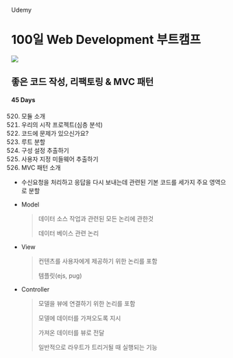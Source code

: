 Udemy

# 100일 Web Development 부트캠프

[<img src="https://img.shields.io/badge/github-%23121011.svg?style=for-the-badge&logo=github&logoColor=white" />](https://github.com/academind/100-days-of-web-development/)

## 좋은 코드 작성, 리팩토링 & MVC 패턴

#### 45 Days

520. 모듈 소개
521. 우리의 시작 프로젝트(심층 분석)
522. 코드에 문제가 있으신가요?
523. 루트 분할
524. 구성 설정 추출하기
525. 사용자 지정 미들웨어 추출하기
526. MVC 패턴 소개

- 수신요청을 처리하고 응답을 다시 보내는데 관련된 기본 코드를 세가지 주요 영역으로 분할

- Model

  > 데이터 소스 작업과 관련된 모든 논리에 관한것
  >
  > 데이터 베이스 관련 논리

- View

  > 컨텐츠를 사용자에게 제공하기 위한 논리를 포함
  >
  > 템플릿(ejs, pug)

- Controller

  > 모델을 뷰에 연결하기 위한 논리를 포함
  >
  > 모델에 데이터를 가져오도록 지시
  >
  > 가져온 데이터를 뷰로 전달
  >
  > 일반적으로 라우트가 트리거될 때 실행되는 기능
